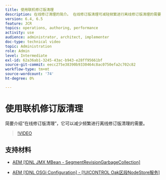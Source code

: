 ```yaml
---
title: 使用联机修订版清理
description: 在线修订清理的简介。 在线修订版清理可减轻频繁进行离线修订版清理的需要。
version: 6.4, 6.5
feature: JCR
topics: operations, authoring, performance
activity: use
audience: administrator, architect, implementer
doc-type: technical video
topic: Administration
role: Admin
level: Intermediate
exl-id: 62a36ab1-3245-43ac-b943-e28ff95661bf
source-git-commit: eecc275e38390b9330464c8ac0750efa2c702c82
workflow-type: tm+mt
source-wordcount: '74'
ht-degree: 0%

---
```


# 使用联机修订版清理

简要介绍“在线修订版清理”，它可以减少频繁进行离线修订版清理的需要。

>[!VIDEO](https://video.tv.adobe.com/v/17004?quality=12&learn=on)

## 支持材料

* [AEM [!DNL JMX MBean - SegmentRevisionGarbageCollection]](http://localhost:4502/system/console/jmx/org.apache.jackrabbit.oak%3Aname%3DSegment+node+store+revision+garbage+collection%2Ctype%3DSegmentRevisionGarbageCollection)

* [AEM [!DNL OSGi Configuration] - [!UICONTROL Oak区段NodeStore服务]](http://localhost:4502/system/console/configMgr/org.apache.jackrabbit.oak.segment.SegmentNodeStoreService)
